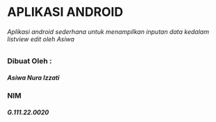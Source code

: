 # APLIKASI ANDROID
###### Aplikasi android sederhana untuk menampilkan inputan data kedalam listview edit oleh Asiwa

### Dibuat Oleh :
##### Asiwa Nura Izzati
### NIM
##### G.111.22.0020
